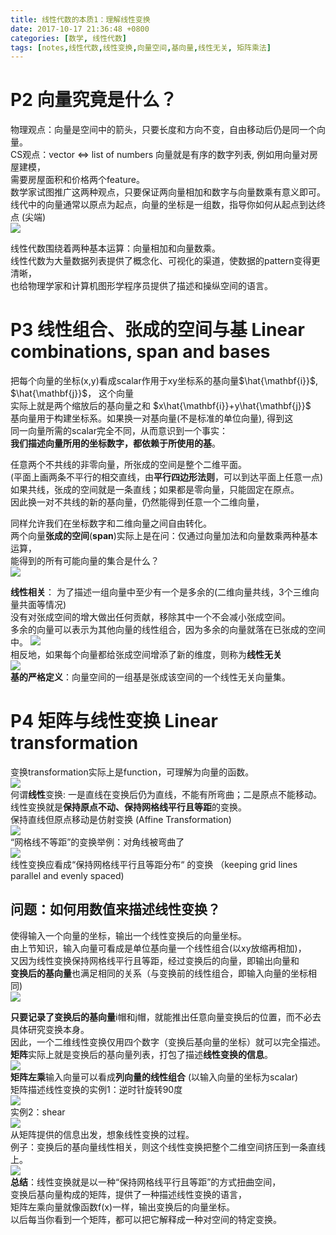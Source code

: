 ```yaml
---
title: 线性代数的本质1：理解线性变换
date: 2017-10-17 21:36:48 +0800
categories: [数学, 线性代数]
tags: [notes,线性代数,线性变换,向量空间,基向量,线性无关, 矩阵乘法]  
---
```



# P2 向量究竟是什么？
物理观点：向量是空间中的箭头，只要长度和方向不变，自由移动后仍是同一个向量。   
CS观点：vector <=> list of numbers 向量就是有序的数字列表, 例如用向量对房屋建模，   
需要房屋面积和价格两个feature。  
数学家试图推广这两种观点，只要保证两向量相加和数字与向量数乘有意义即可。  
线代中的向量通常以原点为起点，向量的坐标是一组数，指导你如何从起点到达终点 (尖端)    
![](https://cdn.jsdelivr.net/gh/dlcai/image-bed/img/linear_algebra1/1.png)    

线性代数围绕着两种基本运算：向量相加和向量数乘。  
线性代数为大量数据列表提供了概念化、可视化的渠道，使数据的pattern变得更清晰，  
也给物理学家和计算机图形学程序员提供了描述和操纵空间的语言。   

# P3 线性组合、张成的空间与基  Linear combinations, span and bases
把每个向量的坐标(x,y)看成scalar作用于xy坐标系的基向量$\hat{\mathbf{i}}$, $\hat{\mathbf{j}}$， 这个向量  
实际上就是两个缩放后的基向量之和 $x\hat{\mathbf{i}}+y\hat{\mathbf{j}}$  
基向量用于构建坐标系。如果换一对基向量(不是标准的单位向量), 得到这  
同一向量所需的scalar完全不同，从而意识到一个事实：      
**我们描述向量所用的坐标数字，都依赖于所使用的基**。  

任意两个不共线的非零向量，所张成的空间是整个二维平面。      
(平面上画两条不平行的相交直线，由**平行四边形法则**，可以到达平面上任意一点)        
如果共线，张成的空间就是一条直线；如果都是零向量，只能固定在原点。          
因此换一对不共线的新的基向量，仍然能得到任意一个二维向量，

同样允许我们在坐标数字和二维向量之间自由转化。        
两个向量**张成的空间**(**span**)实际上是在问：仅通过向量加法和向量数乘两种基本运算，  
能得到的所有可能向量的集合是什么？     
![](https://cdn.jsdelivr.net/gh/dlcai/image-bed/img/linear_algebra1/2.png)        

**线性相关**： 为了描述一组向量中至少有一个是多余的(二维向量共线，3个三维向量共面等情况)  
没有对张成空间的增大做出任何贡献，移除其中一个不会减小张成空间。  
多余的向量可以表示为其他向量的线性组合，因为多余的向量就落在已张成的空间中。
![](https://cdn.jsdelivr.net/gh/dlcai/image-bed/img/linear_algebra1/3.png)     
相反地，如果每个向量都给张成空间增添了新的维度，则称为**线性无关**    
![](https://cdn.jsdelivr.net/gh/dlcai/image-bed/img/linear_algebra1/4.png)        
**基的严格定义**：向量空间的一组基是张成该空间的一个线性无关向量集。       

# P4 矩阵与线性变换 Linear transformation
变换transformation实际上是function，可理解为向量的函数。     
![](https://cdn.jsdelivr.net/gh/dlcai/image-bed/img/linear_algebra1/5.png)      
何谓**线性**变换:  一是直线在变换后仍为直线，不能有所弯曲；二是原点不能移动。       
线性变换就是**保持原点不动、保持网格线平行且等距**的变换。         
保持直线但原点移动是仿射变换 (Affine Transformation)      
![](https://cdn.jsdelivr.net/gh/dlcai/image-bed/img/linear_algebra1/6.png)        
“网格线不等距”的变换举例：对角线被弯曲了     
![](https://cdn.jsdelivr.net/gh/dlcai/image-bed/img/linear_algebra1/7.png)       
线性变换应看成“保持网格线平行且等距分布“ 的变换 （keeping grid lines parallel and evenly spaced)      



## 问题：如何用数值来描述线性变换？
使得输入一个向量的坐标，输出一个线性变换后的向量坐标。  
由上节知识，输入向量可看成是单位基向量一个线性组合(以xy放缩再相加)，  
又因为线性变换保持网格线平行且等距，经过变换后的向量，即输出向量和  
**变换后的基向量**也满足相同的关系（与变换前的线性组合，即输入向量的坐标相同)     
![](https://cdn.jsdelivr.net/gh/dlcai/image-bed/img/linear_algebra1/8.png)      



**只要记录了变换后的基向量**i帽和j帽，就能推出任意向量变换后的位置，而不必去具体研究变换本身。     
因此，一个二维线性变换仅用四个数字（变换后基向量的坐标）就可以完全描述。      
**矩阵**实际上就是变换后的基向量列表，打包了描述**线性变换的信息**。     
![](https://cdn.jsdelivr.net/gh/dlcai/image-bed/img/linear_algebra1/9.png)                 
**矩阵左乘**输入向量可以看成**列向量的线性组合** (以输入向量的坐标为scalar)        
矩阵描述线性变换的实例1：逆时针旋转90度     
![](https://cdn.jsdelivr.net/gh/dlcai/image-bed/img/linear_algebra1/10.png)       
实例2：shear       
![](https://cdn.jsdelivr.net/gh/dlcai/image-bed/img/linear_algebra1/11.png)       
从矩阵提供的信息出发，想象线性变换的过程。    
例子：变换后的基向量线性相关，则这个线性变换把整个二维空间挤压到一条直线上。    
![](https://cdn.jsdelivr.net/gh/dlcai/image-bed/img/linear_algebra1/12.png)         
**总结**：线性变换就是以一种“保持网格线平行且等距”的方式扭曲空间，         
变换后基向量构成的矩阵，提供了一种描述线性变换的语言，        
矩阵左乘向量就像函数f(x)一样，输出变换后的向量坐标。      
以后每当你看到一个矩阵，都可以把它解释成一种对空间的特定变换。     












